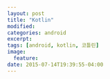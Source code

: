 ```yaml
---
layout: post
title: "Kotlin"
modified:
categories: android
excerpt:
tags: [android, kotlin, 코틀린]
image:
  feature:
date: 2015-07-14T19:39:55-04:00
---
```

